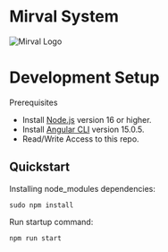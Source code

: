 # Mirval System
![Mirval Logo](https://storage.googleapis.com/landscapes-bucket/assets/mirval-systems-logo.png)

# Development Setup
Prerequisites

* Install [Node.js](https://nodejs.org/en/download) version 16 or higher.
* Install [Angular CLI](https://angular.io/cli) version 15.0.5.
* Read/Write Access to this repo.

## Quickstart
Installing node_modules dependencies:

`sudo npm install`

Run startup command:

`npm run start`
